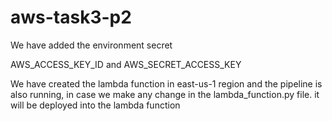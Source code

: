 # aws-task3-p2

We have added the environment secret

AWS_ACCESS_KEY_ID and AWS_SECRET_ACCESS_KEY


We have created the lambda function in east-us-1 region and the pipeline is also running, in case we make any change in the lambda_function.py file. it will be deployed into the lambda function 

